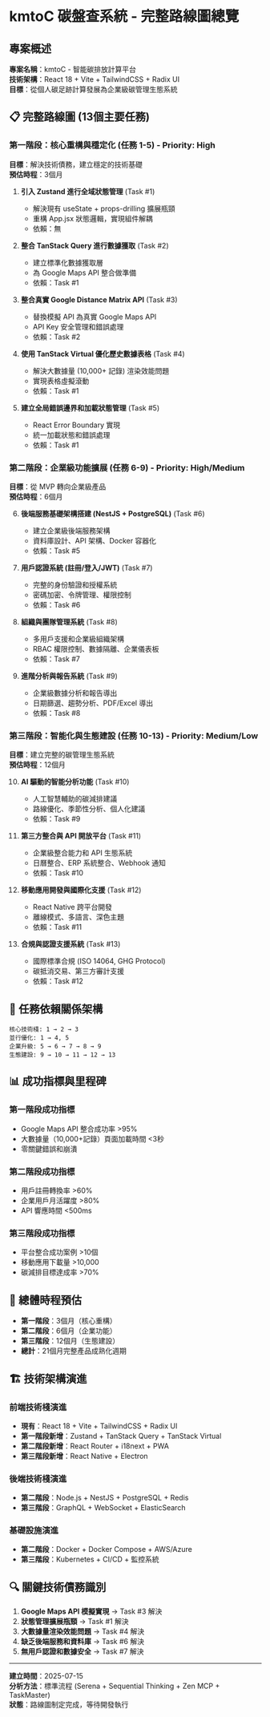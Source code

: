 # kmtoC 碳盤查系統 - 完整路線圖總覽

## 專案概述
**專案名稱**：kmtoC - 智能碳排放計算平台  
**技術架構**：React 18 + Vite + TailwindCSS + Radix UI  
**目標**：從個人碳足跡計算發展為企業級碳管理生態系統  

## 📋 完整路線圖 (13個主要任務)

### 第一階段：核心重構與穩定化 (任務 1-5) - Priority: High
**目標**：解決技術債務，建立穩定的技術基礎  
**預估時程**：3個月

1. **引入 Zustand 進行全域狀態管理** (Task #1)
   - 解決現有 useState + props-drilling 擴展瓶頸
   - 重構 App.jsx 狀態邏輯，實現組件解耦
   - 依賴：無

2. **整合 TanStack Query 進行數據獲取** (Task #2)
   - 建立標準化數據獲取層
   - 為 Google Maps API 整合做準備
   - 依賴：Task #1

3. **整合真實 Google Distance Matrix API** (Task #3)
   - 替換模擬 API 為真實 Google Maps API
   - API Key 安全管理和錯誤處理
   - 依賴：Task #2

4. **使用 TanStack Virtual 優化歷史數據表格** (Task #4)
   - 解決大數據量 (10,000+ 記錄) 渲染效能問題
   - 實現表格虛擬滾動
   - 依賴：Task #1

5. **建立全局錯誤邊界和加載狀態管理** (Task #5)
   - React Error Boundary 實現
   - 統一加載狀態和錯誤處理
   - 依賴：Task #1

### 第二階段：企業級功能擴展 (任務 6-9) - Priority: High/Medium
**目標**：從 MVP 轉向企業級產品  
**預估時程**：6個月

6. **後端服務基礎架構搭建 (NestJS + PostgreSQL)** (Task #6)
   - 建立企業級後端服務架構
   - 資料庫設計、API 架構、Docker 容器化
   - 依賴：Task #5

7. **用戶認證系統 (註冊/登入/JWT)** (Task #7)
   - 完整的身份驗證和授權系統
   - 密碼加密、令牌管理、權限控制
   - 依賴：Task #6

8. **組織與團隊管理系統** (Task #8)
   - 多用戶支援和企業級組織架構
   - RBAC 權限控制、數據隔離、企業儀表板
   - 依賴：Task #7

9. **進階分析與報告系統** (Task #9)
   - 企業級數據分析和報告導出
   - 日期篩選、趨勢分析、PDF/Excel 導出
   - 依賴：Task #8

### 第三階段：智能化與生態建設 (任務 10-13) - Priority: Medium/Low
**目標**：建立完整的碳管理生態系統  
**預估時程**：12個月

10. **AI 驅動的智能分析功能** (Task #10)
    - 人工智慧輔助的碳減排建議
    - 路線優化、季節性分析、個人化建議
    - 依賴：Task #9

11. **第三方整合與 API 開放平台** (Task #11)
    - 企業級整合能力和 API 生態系統
    - 日曆整合、ERP 系統整合、Webhook 通知
    - 依賴：Task #10

12. **移動應用開發與國際化支援** (Task #12)
    - React Native 跨平台開發
    - 離線模式、多語言、深色主題
    - 依賴：Task #11

13. **合規與認證支援系統** (Task #13)
    - 國際標準合規 (ISO 14064, GHG Protocol)
    - 碳抵消交易、第三方審計支援
    - 依賴：Task #12

## 🔄 任務依賴關係架構
```
核心技術棧: 1 → 2 → 3
並行優化: 1 → 4, 5
企業升級: 5 → 6 → 7 → 8 → 9
生態建設: 9 → 10 → 11 → 12 → 13
```

## 📊 成功指標與里程碑

### 第一階段成功指標
- Google Maps API 整合成功率 >95%
- 大數據量（10,000+記錄）頁面加載時間 <3秒
- 零關鍵錯誤和崩潰

### 第二階段成功指標  
- 用戶註冊轉換率 >60%
- 企業用戶月活躍度 >80%
- API 響應時間 <500ms

### 第三階段成功指標
- 平台整合成功案例 >10個
- 移動應用下載量 >10,000
- 碳減排目標達成率 >70%

## 🎯 總體時程預估
- **第一階段**：3個月（核心重構）
- **第二階段**：6個月（企業功能）  
- **第三階段**：12個月（生態建設）
- **總計**：21個月完整產品成熟化週期

## 🏗️ 技術架構演進

### 前端技術棧演進
- **現有**：React 18 + Vite + TailwindCSS + Radix UI
- **第一階段新增**：Zustand + TanStack Query + TanStack Virtual
- **第二階段新增**：React Router + i18next + PWA
- **第三階段新增**：React Native + Electron

### 後端技術棧演進
- **第二階段**：Node.js + NestJS + PostgreSQL + Redis
- **第三階段**：GraphQL + WebSocket + ElasticSearch

### 基礎設施演進
- **第二階段**：Docker + Docker Compose + AWS/Azure
- **第三階段**：Kubernetes + CI/CD + 監控系統

## 🔍 關鍵技術債務識別
1. **Google Maps API 模擬實現** → Task #3 解決
2. **狀態管理擴展瓶頸** → Task #1 解決  
3. **大數據量渲染效能問題** → Task #4 解決
4. **缺乏後端服務和資料庫** → Task #6 解決
5. **無用戶認證和數據安全** → Task #7 解決

---
**建立時間**：2025-07-15  
**分析方法**：標準流程 (Serena + Sequential Thinking + Zen MCP + TaskMaster)  
**狀態**：路線圖制定完成，等待開發執行